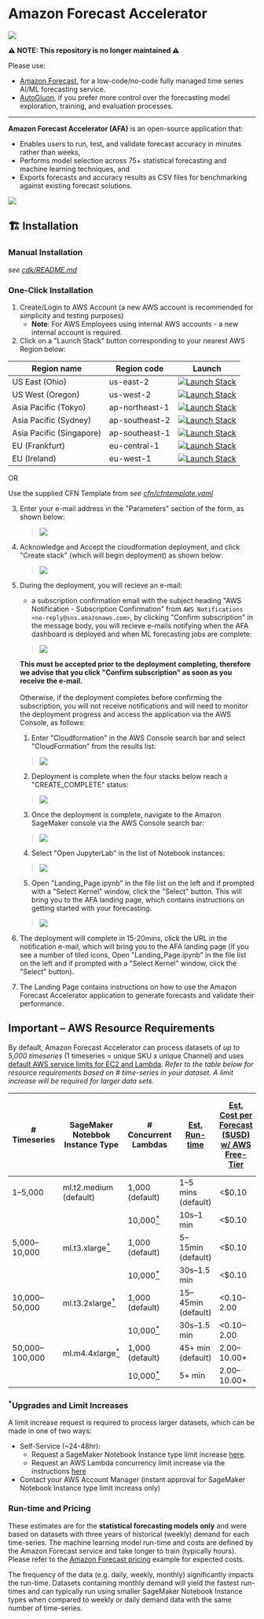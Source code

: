 # Amazon Forecast Accelerator

![](https://img.shields.io/badge/license-MIT--0-green)

**⚠️ NOTE: This repository is no longer maintained ⚠️**

Please use:
- [Amazon Forecast](https://aws.amazon.com/forecast/), for a low-code/no-code fully managed time series AI/ML forecasting service.
- [AutoGluon](https://github.com/autogluon/autogluon), if you prefer more control over the forecasting model exploration, training, and evaluation processes.

---

**Amazon Forecast Accelerator (AFA)** is an open-source application that:

- Enables users to run, test, and validate forecast accuracy in minutes rather than weeks,
- Performs model selection across 75+ statistical forecasting and machine learning techniques, and
- Exports forecasts and accuracy results as CSV files for benchmarking against existing forecast solutions.

![](images/afa-arch.png)

## :building_construction: Installation

### Manual Installation

_see [cdk/README.md](cdk/README.md)_

### One-Click Installation

1. Create/Login to AWS Account (a new AWS account is recommended for simplicity and testing purposes)
    - **Note**: For AWS Employees using internal AWS accounts - a new internal account is required.
2. Click on a "Launch Stack" button corresponding to your nearest AWS Region below:

Region name | Region code | Launch
--- | --- | ---
US East (Ohio) | us-east-2 | [![Launch Stack](https://cdn.rawgit.com/buildkite/cloudformation-launch-stack-button-svg/master/launch-stack.svg)](https://us-east-2.console.aws.amazon.com/cloudformation/home?region=us-east-2#/stacks/quickcreate?templateUrl=https%3A%2F%2Fsfs-public.s3.ap-southeast-2.amazonaws.com%2Ftemplate.yaml&stackName=AfaBootstrapStack&param_instanceType=ml.t2.medium)
US West (Oregon) | us-west-2 | [![Launch Stack](https://cdn.rawgit.com/buildkite/cloudformation-launch-stack-button-svg/master/launch-stack.svg)](https://us-west-2.console.aws.amazon.com/cloudformation/home?region=us-west-2#/stacks/quickcreate?templateUrl=https%3A%2F%2Fsfs-public.s3.ap-southeast-2.amazonaws.com%2Ftemplate.yaml&stackName=AfaBootstrapStack&param_instanceType=ml.t2.medium)
Asia Pacific (Tokyo) | ap-northeast-1 | [![Launch Stack](https://cdn.rawgit.com/buildkite/cloudformation-launch-stack-button-svg/master/launch-stack.svg)](https://ap-northeast-1.console.aws.amazon.com/cloudformation/home?region=ap-northeast-1#/stacks/quickcreate?templateUrl=https%3A%2F%2Fsfs-public.s3.ap-southeast-2.amazonaws.com%2Ftemplate.yaml&stackName=AfaBootstrapStack&param_instanceType=ml.t2.medium)
Asia Pacific (Sydney) | ap-southeast-2 | [![Launch Stack](https://cdn.rawgit.com/buildkite/cloudformation-launch-stack-button-svg/master/launch-stack.svg)](https://ap-southeast-2.console.aws.amazon.com/cloudformation/home?region=ap-southeast-2#/stacks/quickcreate?templateUrl=https%3A%2F%2Fsfs-public.s3.ap-southeast-2.amazonaws.com%2Ftemplate.yaml&stackName=AfaBootstrapStack&param_instanceType=ml.t2.medium)
Asia Pacific (Singapore) | ap-southeast-1 | [![Launch Stack](https://cdn.rawgit.com/buildkite/cloudformation-launch-stack-button-svg/master/launch-stack.svg)](https://ap-southeast-1.console.aws.amazon.com/cloudformation/home?region=ap-southeast-1#/stacks/quickcreate?templateUrl=https%3A%2F%2Fsfs-public.s3.ap-southeast-2.amazonaws.com%2Ftemplate.yaml&stackName=AfaBootstrapStack&param_instanceType=ml.t2.medium)
EU (Frankfurt) | eu-central-1 | [![Launch Stack](https://cdn.rawgit.com/buildkite/cloudformation-launch-stack-button-svg/master/launch-stack.svg)](https://eu-central-1.console.aws.amazon.com/cloudformation/home?region=eu-central-1#/stacks/quickcreate?templateUrl=https%3A%2F%2Fsfs-public.s3.ap-southeast-2.amazonaws.com%2Ftemplate.yaml&stackName=AfaBootstrapStack&param_instanceType=ml.t2.medium)
EU (Ireland) | eu-west-1 | [![Launch Stack](https://cdn.rawgit.com/buildkite/cloudformation-launch-stack-button-svg/master/launch-stack.svg)](https://eu-west-1.console.aws.amazon.com/cloudformation/home?region=eu-west-1#/stacks/quickcreate?templateUrl=https%3A%2F%2Fsfs-public.s3.ap-southeast-2.amazonaws.com%2Ftemplate.yaml&stackName=AfaBootstrapStack&param_instanceType=ml.t2.medium)

OR

Use the supplied CFN Template from 
_see [cfn/cfntemplate.yaml](cfn/cfntemplate.yaml)_ 

3. Enter your e-mail address in the "Parameters" section of the form, as shown below:

    > ![](images/cfn-email-parameter.png)

5. Acknowledge and Accept the cloudformation deployment, and click "Create stack" (which will begin deployment) as shown below:

    > ![](images/cfn-accept.png)

6. During the deployment, you will recieve an e-mail:
   - a subscription confirmation email with the subject heading "AWS Notification - Subscription Confirmation" from `AWS Notifications <no-reply@sns.amazonaws.com>`, by clicking "Confirm subscription" in the message body, you will recieve e-mails notifying when the AFA dashboard is deployed and when ML forecasting jobs are complete:
   > ![](images/sns-email-confirm.png) 
       
    **This must be accepted prior to the deployment completing, therefore we advise that you click "Confirm subscription" as soon as you receive the e-mail.**<br/><br/>
    Otherwise, if the deployment completes before confirming the subscription, you will not receive notifications and will need to monitor the deployment progress and access the application via the AWS Console, as follows:  

    1. Enter "Cloudformation" in the AWS Console search bar and select
    "CloudFormation" from the results list:

    > ![](images/aws-console-cfn.png)

    2. Deployment is complete when the four stacks below reach a
    "CREATE_COMPLETE" status:

    > ![](images/aws-console-cfn-stacks.png) 

    3. Once the deployment is complete, navigate to the Amazon SageMaker
    console via the AWS Console search bar:

    > ![](images/aws-console-sagemaker.png)

    4. Select "Open JupyterLab" in the list of Notebook instances:

    > ![](images/sagemaker-notebook-list.png)

    5. Open "Landing_Page.ipynb" in the file list on the left and if prompted
    with a "Select Kernel" window, click the
    "Select" button. This will bring you to the AFA landing page, which
    contains instructions on getting started with your forecasting.

    > ![](images/landing-page-example.png)
        
7. The deployment will complete in 15-20mins, click the URL in the notification
   e-mail, which will bring you to the AFA landing page (if you see a number of
   tiled icons, Open "Landing_Page.ipynb" in the file list on the left and if prompted
   with a "Select Kernel" window, click the "Select" button).
   
8. The Landing Page contains instructions on how to use the Amazon Forecast
   Accelerator application to generate forecasts and validate their performance.

## Important – AWS Resource Requirements

By default, Amazon Forecast Accelerator can process datasets of *up to 5,000 timeseries*
(1 timeseries = unique SKU x unique Channel) and uses [default AWS service limits for EC2 and Lambda](https://console.aws.amazon.com/servicequotas/).
*Refer to the table below for resource requirements based on # time-series in your dataset. A limit increase
will be required for larger data sets.*

| # Timeseries | SageMaker Notebbok Instance Type | # Concurrent Lambdas| [Est. Run-time](#run-time-and-pricing) | [Est. Cost per Forecast ($USD) w/ AWS Free-Tier](#run-time-and-pricing) | [Est. Cost per Forecast ($USD) w/o AWS Free-Tier](#run-time-and-pricing) |
|---|---|---|---|---|---|
| 1–5,000       | ml.t2.medium (default) | 1,000 (default)        | 1–5 mins (default)  | <$0.10       | <$0.30      |
|               |                        | 10,000[<sup>*</sup>](#upgrades-and-limit-increases)                 | 10s–1 min           | <$0.10       | <$0.30      |
| 5,000–10,000  | ml.t3.xlarge[<sup>*</sup>](#upgrades-and-limit-increases)             | 1,000 (default)        | 5–15min (default)   | <$0.10       | $0.30–$1.70 |
|               |                        | 10,000[<sup>*</sup>](#upgrades-and-limit-increases)                   | 30s–1.5 min         | <$0.10       | $0.30–$1.70 |
| 10,000–50,000 | ml.t3.2xlarge[<sup>*</sup>](#upgrades-and-limit-increases)            | 1,000 (default)        | 15–45min (default)  | <$0.10–$2.00 | $1.70–$9.00 |
|               |                        | 10,000[<sup>*</sup>](#upgrades-and-limit-increases)                   | 30s–1.5 min         | <$0.10–$2.00 | $1.70–$9.00 |
| 50,000–100,000 | ml.m4.4xlarge[<sup>*</sup>](#upgrades-and-limit-increases)           | 1,000 (default)        | 45+ min (default)  | $2.00–$10.00+ | $9.00–$16.80+ |
|                |                       | 10,000[<sup>*</sup>](#upgrades-and-limit-increases)                   | 5+ min             | $2.00–$10.00+ | $9.00–$16.80+ |

### <sup>*</sup>Upgrades and Limit Increases

A limit increase request is required to process larger datasets, which can be made in one of two ways:
- Self-Service (~24-48hr):
  - Request a SageMaker Notebook Instance type limit increase [here](https://aws.amazon.com/premiumsupport/knowledge-center/resourcelimitexceeded-sagemaker/).
  - Request an AWS Lambda concurrency limit increase via the instructions [here](https://docs.aws.amazon.com/servicequotas/latest/userguide/request-quota-increase.html)
- Contact your AWS Account Manager (instant approval for SageMaker Notebook Instance type limit increass only)

### Run-time and Pricing

These estimates are for the **statistical forecasting models only** and were based on datasets with
three years of historical (weekly) demand for each time-series. The machine learning model run-time and costs
are defined by the Amazon Forecast service and take longer to train (typically hours). Please refer to the
[Amazon Forecast pricing](https://aws.amazon.com/forecast/pricing/) example for expected costs.

The frequency of the data (e.g. daily, weekly, monthly) significantly impacts the run-time. Datasets
containing monthly demand will yield the fastest run-times and can typically run using smaller SageMaker Notebook Instance types
when compared to weekly or daily demand data with the same number of time-series.
